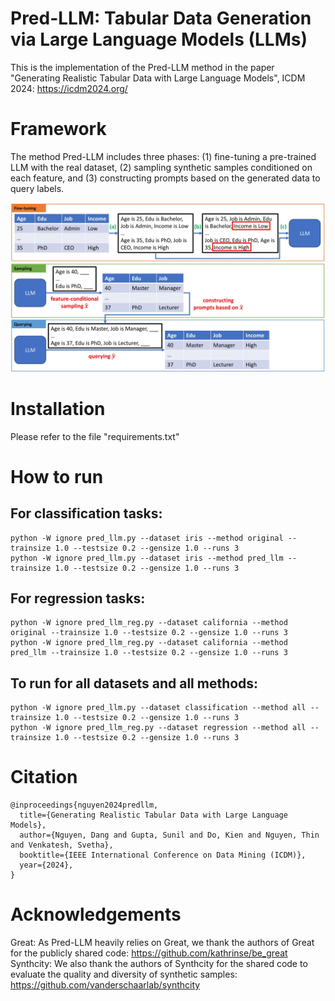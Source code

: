 # Pred-LLM: Tabular Data Generation via Large Language Models (LLMs)
This is the implementation of the Pred-LLM method in the paper "Generating Realistic Tabular Data with Large Language Models", ICDM 2024: https://icdm2024.org/

# Framework
The method Pred-LLM includes three phases: (1) fine-tuning a pre-trained LLM with the real dataset, (2) sampling synthetic samples conditioned on each feature, and (3) constructing prompts based on the generated data to query labels.

![framework](https://github.com/nphdang/Pred-LLM/blob/main/predllm_method.jpg)

# Installation
Please refer to the file "requirements.txt"

# How to run
## For classification tasks:
```
python -W ignore pred_llm.py --dataset iris --method original --trainsize 1.0 --testsize 0.2 --gensize 1.0 --runs 3
python -W ignore pred_llm.py --dataset iris --method pred_llm --trainsize 1.0 --testsize 0.2 --gensize 1.0 --runs 3
```
## For regression tasks:
```
python -W ignore pred_llm_reg.py --dataset california --method original --trainsize 1.0 --testsize 0.2 --gensize 1.0 --runs 3
python -W ignore pred_llm_reg.py --dataset california --method pred_llm --trainsize 1.0 --testsize 0.2 --gensize 1.0 --runs 3
```
## To run for all datasets and all methods:
```
python -W ignore pred_llm.py --dataset classification --method all --trainsize 1.0 --testsize 0.2 --gensize 1.0 --runs 3
python -W ignore pred_llm_reg.py --dataset regression --method all --trainsize 1.0 --testsize 0.2 --gensize 1.0 --runs 3
```

# Citation
```
@inproceedings{nguyen2024predllm,
  title={Generating Realistic Tabular Data with Large Language Models},
  author={Nguyen, Dang and Gupta, Sunil and Do, Kien and Nguyen, Thin and Venkatesh, Svetha},
  booktitle={IEEE International Conference on Data Mining (ICDM)},  
  year={2024},  
}
```

# Acknowledgements
Great: As Pred-LLM heavily relies on Great, we thank the authors of Great for the publicly shared code: https://github.com/kathrinse/be_great
Synthcity: We also thank the authors of Synthcity for the shared code to evaluate the quality and diversity of synthetic samples: https://github.com/vanderschaarlab/synthcity
